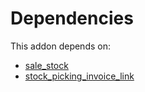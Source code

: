 # Dependencies

This addon depends on:

- [sale_stock](https://github.com/bringout/oca-ocb-sale)
- [stock_picking_invoice_link](https://github.com/bringout/oca-workflow-process)
